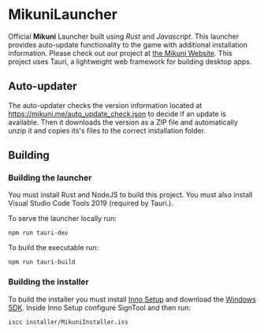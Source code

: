 # MikuniLauncher

Official __**Mikuni**__ Launcher built using *Rust* and *Javascript*.
This launcher provides auto-update functionality to the game with additional installation information. Please check out
our project at [the Mikuni Website](https://mikuni.me/ "Official Mikuni Website").
This project uses Tauri, a lightweight web framework for building desktop apps.

## Auto-updater 
The auto-updater checks the version information located at <https://mikuni.me/auto_update_check.json> to decide if an
update is available. Then it downloads the version as a ZIP file and automatically unzip it and copies its's files to
the correct installation folder.

## Building

### Building the launcher

You must install Rust and NodeJS to build this project. You must also install Visual Studio Code Tools 2019
(required by Tauri.). 

To serve the launcher locally run:
```shell
npm run tauri-dev
```

To build the executable run:
```shell
npm run tauri-build
```

### Building the installer

To build the installer you must install [Inno Setup](https://jrsoftware.org/isdl.php)
and download the [Windows SDK](https://developer.microsoft.com/en-us/windows/downloads/windows-sdk/).
Inside Inno Setup configure SignTool and then run:
```shell
iscc installer/MikuniInstaller.iss
```

